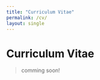 ```yaml
--- 
title: "Curriculum Vitae"
permalink: /cv/ 
layout: single 
---
```


# Curriculum Vitae  
> comming soon! 
